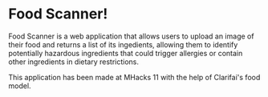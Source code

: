 # Food Scanner!
Food Scanner is a web application that allows users to upload an image of their food and returns a list of its ingedients, allowing them to identify potentially hazardous ingredients that could trigger allergies or contain other ingredients in dietary restrictions.

This application has been made at MHacks 11 with the help of Clarifai's food model.
